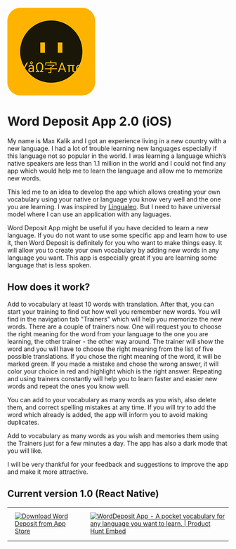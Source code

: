 ![Word Deposit logo](logo.png)

# Word Deposit App 2.0 (iOS)

My name is Max Kalik and I got an experience living in a new country with a new language. I had a lot of trouble learning new languages especially if this language not so popular in the world. I was learning a language which’s native speakers are less than 1.1 million in the world and I could not find any app which would help me to learn the language and allow me to memorize new words.

This led me to an idea to develop the app which allows creating your own vocabulary using your native or language you know very well and the one you are learning. I was inspired by [Lingualeo](https://github.com/LinguaLeo). But I need to have universal model where I can use an application with any laguages.

Word Deposit App might be useful if you have decided to learn a new language. If you do not want to use some specific app and learn how to use it, then Word Deposit is definitely for you who want to make things easy. It will allow you to create your own vocabulary by adding new words in any language you want. This app is especially great if you are learning some language that is less spoken.

## How does it work?

Add to vocabulary at least 10 words with translation.  After that, you can start your training to find out how well you remember new words. You will find in the navigation tab "Trainers" which will help you memorize the new words. There are a couple of trainers now. One will request you to choose the right meaning for the word from your language to the one you are learning, the other trainer - the other way around. The trainer will show the word and you will have to choose the right meaning from the list of five possible translations. If you chose the right meaning of the word, it will be marked green. If you made a mistake and chose the wrong answer, it will color your choice in red and highlight which is the right answer. Repeating and using trainers constantly will help you to learn faster and easier new words and repeat the ones you know well.

You can add to your vocabulary as many words as you wish, also delete them, and correct spelling mistakes at any time. If you will try to add the word which already is added, the app will inform you to avoid making duplicates.

Add to vocabulary as many words as you wish and memories them using the Trainers just for a few minutes a day.  The app has also a dark mode that you will like.

I will be very thankful for your feedback and suggestions to improve the app and make it more attractive.

## Current version 1.0 (React Native)

<table style="border-collapse: collapse; border: none;">
  <tbody>
    <tr>
      <td style="border: none;">
        <a href="https://apps.apple.com/lv/app/word-deposit/id1513427605">
          <img style="height: 54px; width: auto; padding: 10px" height="54px" src="https://www.worddeposit.com/images/Download_on_the_App_Store_Badge_US-UK_RGB_blk.svg" alt="Download Word Deposit from App Store">
        </a>
      </td>
      <td style="border: none;">
        <a href="https://www.producthunt.com/posts/worddeposit-app?utm_source=badge-featured&utm_medium=badge&utm_souce=badge-worddeposit-app" target="_blank">
          <img src="https://api.producthunt.com/widgets/embed-image/v1/featured.svg?post_id=220527&theme=light" alt="WordDeposit App - A pocket vocabulary for any language you want to learn. | Product Hunt Embed" style="width: 250px; height: 54px;" width="250px" height="54px">
        </a>
      </td>
    </tr>
  </tbody>
</table>
